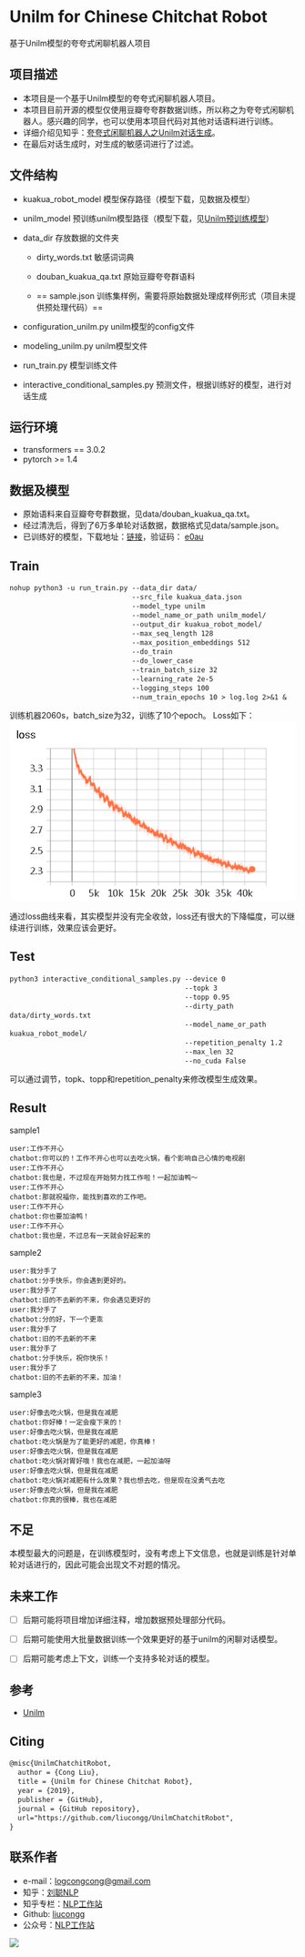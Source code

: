# Unilm for Chinese Chitchat Robot
基于Unilm模型的夸夸式闲聊机器人项目

## 项目描述
* 本项目是一个基于Unilm模型的夸夸式闲聊机器人项目。
* 本项目目前开源的模型仅使用豆瓣夸夸群数据训练，所以称之为夸夸式闲聊机器人。感兴趣的同学，也可以使用本项目代码对其他对话语料进行训练。
* 详细介绍见知乎：[夸夸式闲聊机器人之Unilm对话生成](https://zhuanlan.zhihu.com/p/170358507)。
* 在最后对话生成时，对生成的敏感词进行了过滤。

## 文件结构
* kuakua_robot_model 模型保存路径（模型下载，见数据及模型）
* unilm_model 预训练unilm模型路径（模型下载，见[Unilm预训练模型](https://github.com/YunwenTechnology/Unilm)）
* data_dir 存放数据的文件夹
   * dirty_words.txt 敏感词词典
   * douban_kuakua_qa.txt 原始豆瓣夸夸群语料

   * == sample.json 训练集样例，需要将原始数据处理成样例形式（项目未提供预处理代码）==
   
* configuration_unilm.py unilm模型的config文件
* modeling_unilm.py unilm模型文件
* run_train.py 模型训练文件
* interactive_conditional_samples.py 预测文件，根据训练好的模型，进行对话生成

## 运行环境
* transformers == 3.0.2
* pytorch >= 1.4

## 数据及模型
* 原始语料来自豆瓣夸夸群数据，见data/douban_kuakua_qa.txt。
* 经过清洗后，得到了6万多单轮对话数据，数据格式见data/sample.json。
* 已训练好的模型，下载地址：[链接](https://pan.baidu.com/s/1OWxxeGC2rndwVCGav8kbqQ)，验证码： [e0au]()

## Train
```
nohup python3 -u run_train.py --data_dir data/ 
                              --src_file kuakua_data.json 
                              --model_type unilm 
                              --model_name_or_path unilm_model/ 
                              --output_dir kuakua_robot_model/ 
                              --max_seq_length 128 
                              --max_position_embeddings 512 
                              --do_train 
                              --do_lower_case 
                              --train_batch_size 32 
                              --learning_rate 2e-5 
                              --logging_steps 100 
                              --num_train_epochs 10 > log.log 2>&1 &
```
训练机器2060s，batch_size为32，训练了10个epoch。
Loss如下：
![avatar](image/tensorboard.png)

通过loss曲线来看，其实模型并没有完全收敛，loss还有很大的下降幅度，可以继续进行训练，效果应该会更好。

## Test
```
python3 interactive_conditional_samples.py --device 0
                                           --topk 3
                                           --topp 0.95
                                           --dirty_path data/dirty_words.txt
                                           --model_name_or_path kuakua_robot_model/
                                           --repetition_penalty 1.2
                                           --max_len 32 
                                           --no_cuda False
```
可以通过调节，topk、topp和repetition_penalty来修改模型生成效果。
## Result

sample1
```
user:工作不开心
chatbot:你可以的！工作不开心也可以去吃火锅，看个影响自己心情的电视剧
user:工作不开心
chatbot:我也是，不过现在开始努力找工作啦！一起加油鸭～
user:工作不开心
chatbot:那就祝福你，能找到喜欢的工作吧。
user:工作不开心
chatbot:你也要加油鸭！
user:工作不开心
chatbot:我也是，不过总有一天就会好起来的
```
sample2
```
user:我分手了
chatbot:分手快乐，你会遇到更好的。
user:我分手了
chatbot:旧的不去新的不来，你会遇见更好的
user:我分手了
chatbot:分的好，下一个更乖
user:我分手了
chatbot:旧的不去新的不来
user:我分手了
chatbot:分手快乐，祝你快乐！
user:我分手了
chatbot:旧的不去新的不来，加油！
```
sample3
```
user:好像去吃火锅，但是我在减肥
chatbot:你好棒！一定会瘦下来的！
user:好像去吃火锅，但是我在减肥
chatbot:吃火锅是为了能更好的减肥，你真棒！
user:好像去吃火锅，但是我在减肥
chatbot:吃火锅对胃好哦！我也在减肥，一起加油呀
user:好像去吃火锅，但是我在减肥
chatbot:吃火锅对减肥有什么效果？我也想去吃，但是现在没勇气去吃
user:好像去吃火锅，但是我在减肥
chatbot:你真的很棒，我也在减肥
```

## 不足
本模型最大的问题是，在训练模型时，没有考虑上下文信息，也就是训练是针对单轮对话进行的，因此可能会出现文不对题的情况。

## 未来工作
- [ ] 后期可能将项目增加详细注释，增加数据预处理部分代码。
- [ ] 后期可能使用大批量数据训练一个效果更好的基于unilm的闲聊对话模型。
- [ ] 后期可能考虑上下文，训练一个支持多轮对话的模型。


## 参考
* [Unilm](https://github.com/YunwenTechnology/Unilm)

## Citing
```
@misc{UnilmChatchitRobot,
  author = {Cong Liu},
  title = {Unilm for Chinese Chitchat Robot},
  year = {2019},
  publisher = {GitHub},
  journal = {GitHub repository},
  url="https://github.com/liucongg/UnilmChatchitRobot",
}
```

## 联系作者
* e-mail：logcongcong@gmail.com
* 知乎：[刘聪NLP](https://www.zhihu.com/people/LiuCongNLP)
* 知乎专栏：[NLP工作站](https://zhuanlan.zhihu.com/c_1131882304422936576)
* Github: [liucongg](https://github.com/liucongg)
* 公众号：[NLP工作站]()

![](image/logcong.png)
